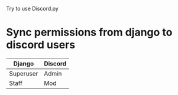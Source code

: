 Try to use Discord.py

# Sync permissions from django to discord users

| Django    | Discord |
| --------- | ------- |
| Superuser | Admin   |
| Staff     | Mod     |
